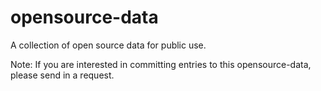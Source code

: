# opensource-data
A collection of open source data for public use.

Note: If you are interested in committing entries to this opensource-data, please send in a request.

